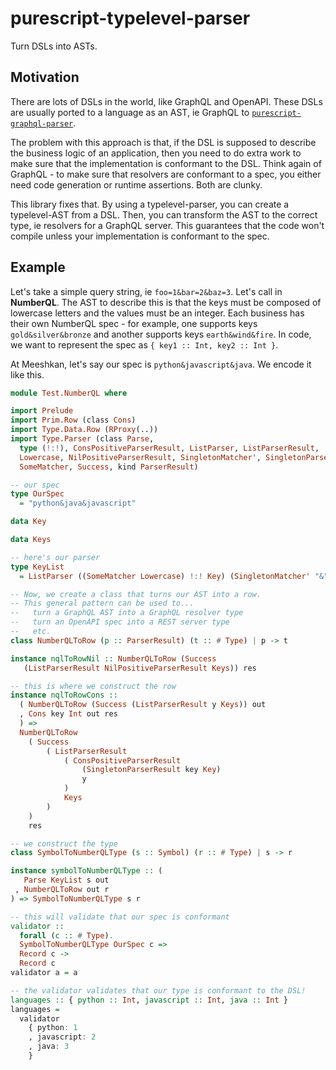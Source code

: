 # purescript-typelevel-parser

Turn DSLs into ASTs.

## Motivation

There are lots of DSLs in the world, like GraphQL and OpenAPI. These DSLs are usually ported to a language as an AST, ie GraphQL to [`purescript-graphql-parser`](https://github.com/meeshkan/purescript-graphql-parser).

The problem with this approach is that, if the DSL is supposed to describe the business logic of an application, then you need to do extra work to make sure that the implementation is conformant to the DSL. Think again of GraphQL - to make sure that resolvers are conformant to a spec, you either need code generation or runtime assertions. Both are clunky.

This library fixes that. By using a typelevel-parser, you can create a typelevel-AST from a DSL. Then, you can transform the AST to the correct type, ie resolvers for a GraphQL server. This guarantees that the code won't compile unless your implementation is conformant to the spec.

## Example

Let's take a simple query string, ie `foo=1&bar=2&baz=3`. Let's call in **NumberQL**. The AST to describe this is that the keys must be composed of lowercase letters and the values must be an integer. Each business has their own NumberQL spec - for example, one supports keys `gold&silver&bronze` and another supports keys `earth&wind&fire`. In code, we want to represent the spec as `{ key1 :: Int, key2 :: Int }`.

At Meeshkan, let's say our spec is `python&javascript&java`. We encode it like this.

```purescript
module Test.NumberQL where

import Prelude
import Prim.Row (class Cons)
import Type.Data.Row (RProxy(..))
import Type.Parser (class Parse,
  type (!:!), ConsPositiveParserResult, ListParser, ListParserResult,
  Lowercase, NilPositiveParserResult, SingletonMatcher', SingletonParserResult,
  SomeMatcher, Success, kind ParserResult)

-- our spec
type OurSpec
  = "python&java&javascript"

data Key

data Keys

-- here's our parser
type KeyList
  = ListParser ((SomeMatcher Lowercase) !:! Key) (SingletonMatcher' "&") Keys

-- Now, we create a class that turns our AST into a row.
-- This general pattern can be used to...
--   turn a GraphQL AST into a GraphQL resolver type
--   turn an OpenAPI spec into a REST server type
--   etc.
class NumberQLToRow (p :: ParserResult) (t :: # Type) | p -> t

instance nqlToRowNil :: NumberQLToRow (Success
   (ListParserResult NilPositiveParserResult Keys)) res

-- this is where we construct the row
instance nqlToRowCons ::
  ( NumberQLToRow (Success (ListParserResult y Keys)) out
  , Cons key Int out res
  ) =>
  NumberQLToRow
    ( Success
        ( ListParserResult
            ( ConsPositiveParserResult
                (SingletonParserResult key Key)
                y
            )
            Keys
        )
    )
    res

-- we construct the type
class SymbolToNumberQLType (s :: Symbol) (r :: # Type) | s -> r

instance symbolToNumberQLType :: (
   Parse KeyList s out
 , NumberQLToRow out r
) => SymbolToNumberQLType s r

-- this will validate that our spec is conformant
validator ::
  forall (c :: # Type).
  SymbolToNumberQLType OurSpec c =>
  Record c ->
  Record c
validator a = a

-- the validator validates that our type is conformant to the DSL!
languages :: { python :: Int, javascript :: Int, java :: Int }
languages =
  validator
    { python: 1
    , javascript: 2
    , java: 3
    }
```
